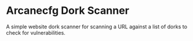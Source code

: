 # Arcanecfg Dork Scanner
A simple website dork scanner for scanning a URL against a list of dorks to check for vulnerabilities.
